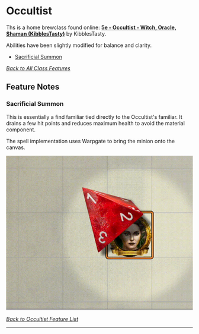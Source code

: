 # Occultist

Ths is a home brewclass found online: **[5e - Occultist - Witch, Oracle, Shaman (KibblesTasty)](https://www.gmbinder.com/share/-M-WtrKeZNFdEXq0MKXw)** by KibblesTasty.

Abilities have been slightly modified for balance and clarity.

* [Sacrificial Summon](#sacrificial-summon)

[*Back to All Class Features*](../README.md)

## Feature Notes

### Sacrificial Summon

This is essentially a find familiar tied directly to the Occultist's familiar.  It drains a few hit points and reduces maximum health to avoid the material component.  

The spell implementation uses Warpgate to bring the minion onto the canvas.

![Sacrificial_Summon](Sacrificial_Summon/Sacrificial_Summon_Vid.gif)

[*Back to Occultist Feature List*](#feature-notes)

---
